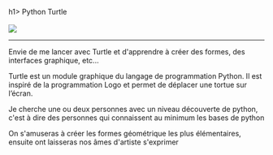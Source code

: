 h1> Python Turtle </h1>
<br>
<br>
<img src="https://cmkt-image-prd.global.ssl.fastly.net/0.1.0/ps/2633602/580/387/m1/fpnw/wm0/1-.jpg?1493797030&s=f62a508a22c2fe1956319f6bc20baf4d"></img>

<hr>

<p> Envie de me lancer avec Turtle et d'apprendre à créer des formes, des interfaces graphique, etc... </p>

<p> 
Turtle est un module graphique du langage de programmation Python. Il est inspiré de la programmation Logo et permet de déplacer une tortue sur l’écran. </p>

<p> Je cherche une ou deux personnes avec un niveau découverte de python, c'est à dire des personnes qui connaissent au minimum les bases de python </p>

<p> On s'amuseras à créer les formes géométrique les plus élémentaires, ensuite ont laisseras nos âmes d'artiste s'exprimer </p>
